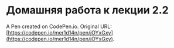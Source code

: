 # Домашняя работа к лекции 2.2

A Pen created on CodePen.io. Original URL: [https://codepen.io/mer1d14n/pen/jOYxGxy](https://codepen.io/mer1d14n/pen/jOYxGxy).

